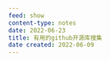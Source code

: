 ```yaml
---
feed: show
content-type: notes
date: 2022-06-23
title: 有用的github开源库搜集
date created: 2022-06-09
---
```

